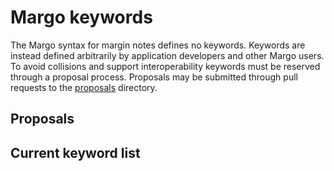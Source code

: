 # Margo keywords

The Margo syntax for margin notes defines no keywords. Keywords are instead
defined arbitrarily by application developers and other Margo users. To
avoid collisions and support interoperability keywords must be reserved through
a proposal process. Proposals may be submitted through pull requests to the [proposals](proposals) directory.  

## Proposals

## Current keyword list

